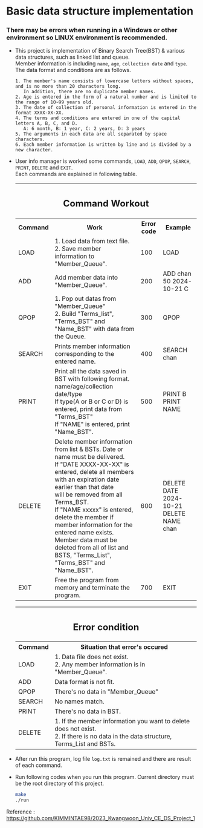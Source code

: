 # Basic data structure implementation
### There may be errors when running in a Windows or other environment so LINUX environment is recommended.
- This project is implementation of Binary Search Tree(BST) & various data structures, such as linked list and queue.\
Member information is including `name`, `age`, `collection date` and `type`.\
The data format and conditions are as follows.
    ```
    1. The member's name consists of lowercase letters without spaces, and is no more than 20 characters long.
       In addition, there are no duplicate member names.
    2. Age is entered in the form of a natural number and is limited to the range of 10~99 years old.
    3. The date of collection of personal information is entered in the format XXXX-XX-XX.
    4. The terms and conditions are entered in one of the capital letters A, B, C, and D.
       A: 6 month, B: 1 year, C: 2 years, D: 3 years
    5. The arguments in each data are all separated by space characters.
    6. Each member information is written by line and is divided by a new character.
    ```

- User info manager is worked some commands, `LOAD`, `ADD`, `QPOP`, `SEARCH`, `PRINT`, `DELETE` and `EXIT`.\
Each commands are explained in following table.

    <table>
        <tr>
            <th colspan='4'> <h2>Command Workout</h2></td>
        </tr>
        <tr>
            <th> Command </td>
            <th> Work </td>
            <th> Error code </td>
            <th> Example </td>
        </tr>
        <tr>
            <td> LOAD </td>
            <td> 1. Load data from text file.<br/>
                2. Save member information to "Member_Queue".<br/>
            </td>
            <td> 100 </td>
            <td> LOAD </td>
        </tr>
        <tr>
            <td> ADD </td>
            <td> Add member data into "Member_Queue". </td>
            <td> 200 </td>
            <td> ADD chan 50 2024-10-21 C </td>
        </tr>
        <tr>
            <td> QPOP </td>
            <td> 1. Pop out datas from "Member_Queue"<br/>
                2. Build "Terms_list", "Terms_BST" and "Name_BST" with data from the Queue.</td>
            <td> 300 </td>
            <td> QPOP </td>
        </tr>
        <tr>
            <td> SEARCH </td>
            <td> Prints member information corresponding to the entered name. </td>
            <td> 400 </td>
            <td> SEARCH chan </td>
        </tr>
        <tr>
            <td> PRINT </td>
            <td> Print all the data saved in BST with following format.<br/>
                name/age/collection date/type<br/>
                If type(A or B or C or D) is entered, print data from "Terms_BST"<br/>
                If "NAME" is entered, print "Name_BST".
            </td>
            <td> 500 </td>
            <td> PRINT B<br/>PRINT NAME </td>
        </tr>
        <tr>
            <td> DELETE </td>
            <td> Delete member information from list & BSTs. Date or name must be delivered.<br/>
                If "DATE XXXX-XX-XX" is entered, delete all members with an expiration date earlier than that date<br/>
                will be removed from all Terms_BST.<br/>
                If "NAME xxxxx" is entered, delete the member if member information for the entered name exists.<br/>
                Member data must be deleted from all of list and BSTS, "Terms_List", "Terms_BST" and "Name_BST".
            </td>
            <td> 600 </td>
            <td>  DELETE DATE 2024-10-21<br/>
                DELETE NAME chan
            </td>
        </tr>
        <tr>
            <td> EXIT </td>
            <td> Free the program from memory and terminate the program. </td>
            <td> 700 </td>
            <td> EXIT </td>
        </tr>
    </table>

    <table>
        <tr>
            <th colspan='2'> <h2>Error condition</h2></td>
        </tr>
        <tr>
            <th> Command </td>
            <th> Situation that error's occured </td>
        </tr>
        <tr>
            <td> LOAD </td>
            <td> 1. Data file does not exist.<br/>
                2. Any member information is in "Member_Queue".<br/>
            </td>
        </tr>
        <tr>
            <td> ADD </td>
            <td> Data format is not fit. </td>
        </tr>
        <tr>
            <td> QPOP </td>
            <td> There's no data in "Member_Queue"</td>
        </tr>
        <tr>
            <td> SEARCH </td>
            <td> No names match. </td>
        </tr>
        <tr>
            <td> PRINT </td>
            <td> There's no data in BST.</td>
        </tr>
        <tr>
            <td> DELETE </td>
            <td> 1. If the member information you want to delete does not exist. <br/>
                2. If there is no data in the data structure, Terms_List and BSTs.
            </td>
            </td>
        </tr>
    </table>

- After run this program, log file `log.txt` is remained and there are result of each command.
- Run following codes when you run this program. Current directory must be the root directory of this project.
    ``` bash
    make
    ./run
    ```

Reference : https://github.com/KIMMINTAE98/2023_Kwangwoon_Univ_CE_DS_Project_1